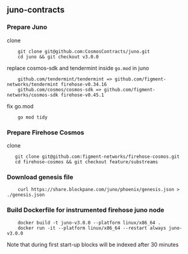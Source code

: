 ## juno-contracts

### Prepare Juno
clone
```
    git clone git@github.com:CosmosContracts/juno.git
    cd juno && git checkout v3.0.0
```
replace cosmos-sdk and tendermint inside `go.mod` in juno
```
    github.com/tendermint/tendermint => github.com/figment-networks/tendermint firehose-v0.34.16
    github.com/cosmos/cosmos-sdk => github.com/figment-networks/cosmos-sdk firehose-v0.45.1
```
fix go.mod
```
    go mod tidy
```

### Prepare Firehose Cosmos
clone
```
   git clone git@github.com:figment-networks/firehose-cosmos.git
   cd firehose-cosmos && git checkout feature/substreams
```

### Download genesis file
```
    curl https://share.blockpane.com/juno/phoenix/genesis.json > ./genesis.json
```

### Build Dockerfile for instrumented firehose juno node
```
    docker build -t juno-v3.0.0 --platform linux/x86_64 .
    docker run -it --platform linux/x86_64 --restart always juno-v3.0.0
```

Note that during first start-up blocks will be indexed after 30 minutes 
